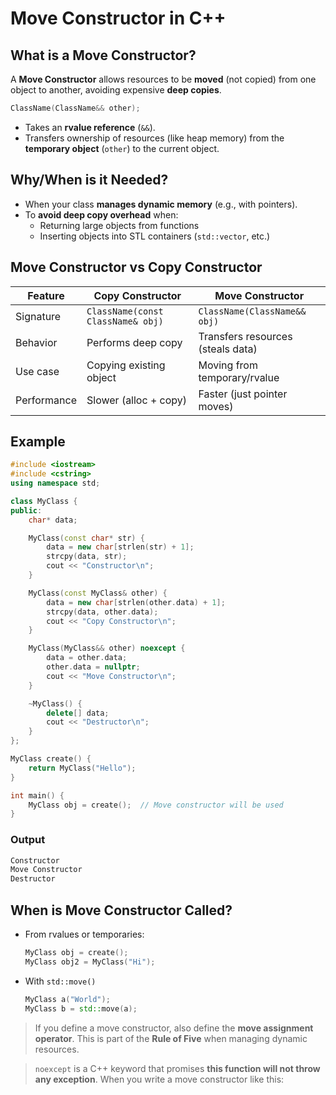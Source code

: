 # Move Constructor in C++

## What is a Move Constructor?

A **Move Constructor** allows resources to be **moved** (not copied) from one object to another, avoiding expensive **deep copies**.

```cpp
ClassName(ClassName&& other);
```

- Takes an **rvalue reference** (`&&`).
- Transfers ownership of resources (like heap memory) from the **temporary object** (`other`) to the current object.

## Why/When is it Needed?

- When your class **manages dynamic memory** (e.g., with pointers).
- To **avoid deep copy overhead** when:
  - Returning large objects from functions
  - Inserting objects into STL containers (`std::vector`, etc.)

## Move Constructor vs Copy Constructor

| Feature     | Copy Constructor                  | Move Constructor                  |
| ----------- | --------------------------------- | --------------------------------- |
| Signature   | `ClassName(const ClassName& obj)` | `ClassName(ClassName&& obj)`      |
| Behavior    | Performs deep copy                | Transfers resources (steals data) |
| Use case    | Copying existing object           | Moving from temporary/rvalue      |
| Performance | Slower (alloc + copy)             | Faster (just pointer moves)       |

## Example

```cpp
#include <iostream>
#include <cstring>
using namespace std;

class MyClass {
public:
    char* data;

    MyClass(const char* str) {
        data = new char[strlen(str) + 1];
        strcpy(data, str);
        cout << "Constructor\n";
    }

    MyClass(const MyClass& other) {
        data = new char[strlen(other.data) + 1];
        strcpy(data, other.data);
        cout << "Copy Constructor\n";
    }

    MyClass(MyClass&& other) noexcept {
        data = other.data;
        other.data = nullptr;
        cout << "Move Constructor\n";
    }

    ~MyClass() {
        delete[] data;
        cout << "Destructor\n";
    }
};

MyClass create() {
    return MyClass("Hello");
}

int main() {
    MyClass obj = create();  // Move constructor will be used
}
```

### Output

```cpp
Constructor
Move Constructor
Destructor
```

## When is Move Constructor Called?

- From rvalues or temporaries:

  ```cpp
  MyClass obj = create();
  MyClass obj2 = MyClass("Hi");
  ```

- With `std::move()`

  ```cpp
  MyClass a("World");
  MyClass b = std::move(a);
  ```

> If you define a move constructor, also define the **move assignment operator**.
> This is part of the **Rule of Five** when managing dynamic resources.

> `noexcept` is a C++ keyword that promises **this function will not throw any exception**. When you write a move constructor like this:

